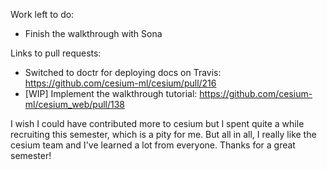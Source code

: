Work left to do:

* Finish the walkthrough with Sona

Links to pull requests:

* Switched to doctr for deploying docs on Travis: https://github.com/cesium-ml/cesium/pull/216
* [WIP] Implement the walkthrough tutorial: https://github.com/cesium-ml/cesium_web/pull/138

I wish I could have contributed more to cesium but I spent quite a while recruiting this semester, which is a pity for me. But all in all, I really like the cesium team and I've learned a lot from everyone. Thanks for a great semester!
